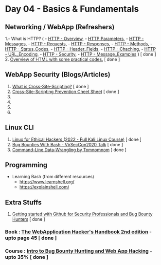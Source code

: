 # Day 04 - Basics & Fundamentals

## Networking / WebApp (Refreshers)
  1.- What is HTTP? (
      - [HTTP - Overview](https://www.tutorialspoint.com/http/http_overview.htm), 
      - [HTTP Parameters](https://www.tutorialspoint.com/http/http_parameters.htm), 
      - [HTTP - Messages](https://www.tutorialspoint.com/http/http_messages.htm), 
      - [HTTP - Requests](https://www.tutorialspoint.com/http/http_requests.htm), 
      - [HTTP - Responses](https://www.tutorialspoint.com/http/http_responses.htm), 
      - [HTTP - Methods](https://www.tutorialspoint.com/http/http_methods.htm), 
      - [HTTP - Status_Codes](https://www.tutorialspoint.com/http/http_status_codes.htm), 
      - [HTTP - Header_Fields](https://www.tutorialspoint.com/http/http_header_fields.htm), 
      - [HTTP - Chaching](https://www.tutorialspoint.com/http/http_caching.htm), 
      - [HTTP - URL_Encoding](https://www.tutorialspoint.com/http/http_url_encoding.htm), 
      - [HTTP - Security](https://www.tutorialspoint.com/http/http_security.htm), 
      - [HTTP - Message_Examples](https://www.tutorialspoint.com/http/http_message_examples.htm)
    ) [ done ]
  2. [Overview of HTML with some practical codes.](https://www.w3schools.com/whatis/whatis_html.asp) [ done ]

## WebApp Security (Blogs/Articles)
  1. [What is Cross-Site-Scripting?](https://owasp.org/www-community/attacks/xss/) [ done ]
  2. [Cross-Site-Scripting Prevention Cheet Sheet](https://cheatsheetseries.owasp.org/cheatsheets/Cross_Site_Scripting_Prevention_Cheat_Sheet.html) [ done ]
  3. 
  4. 
  5. 
  6. 

## Linux CLI
  1. [Linux for Ethical Hackers (2022 - Full Kali Linux Course)](https://www.youtube.com/watch?v=U1w4T03B30I) [ done ]
  2. [Bug Bounties With Bash - VirSecCon2020 Talk](https://www.youtube.com/watch?v=s9w0KutMorE) [ done ]
  3. [Command-Line Data-Wrangling by Tomnomnom](https://www.youtube.com/watch?v=QSq-aYYQpro) [ done ]

## Programming
  - Learning Bash (from different resources)
    - https://www.learnshell.org/
    - https://explainshell.com/ 

## Extra Stuffs
  1. [Getting started with Github for Security Professionals and Bug Bounty Hunters](https://www.youtube.com/watch?v=AQEOz5zbW4w) [ done ]

### Book : [The WebApplication Hacker's Handbook 2nd edition](https://edu.anarcho-copy.org/Against%20Security%20-%20Self%20Security/Dafydd%20Stuttard,%20Marcus%20Pinto%20-%20The%20web%20application%20hacker's%20handbook_%20finding%20and%20exploiting%20security%20flaws-Wiley%20(2011).pdf) - upto page 45 [ done ]
### Course : [Intro to Bug Bounty Hunting and Web App Hacking](https://www.udemy.com/course/intro-to-bug-bounty-by-nahamsec/) - upto 35% [ done ]
